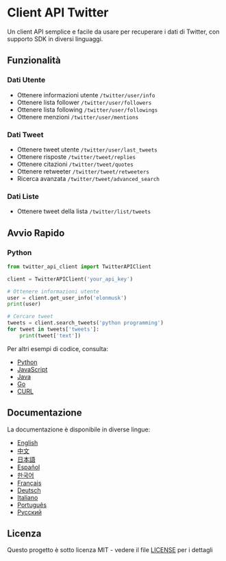 # Client API Twitter

Un client API semplice e facile da usare per recuperare i dati di Twitter, con supporto SDK in diversi linguaggi.

## Funzionalità

### Dati Utente
- Ottenere informazioni utente `/twitter/user/info`
- Ottenere lista follower `/twitter/user/followers`
- Ottenere lista following `/twitter/user/followings`
- Ottenere menzioni `/twitter/user/mentions`

### Dati Tweet
- Ottenere tweet utente `/twitter/user/last_tweets`
- Ottenere risposte `/twitter/tweet/replies`
- Ottenere citazioni `/twitter/tweet/quotes`
- Ottenere retweeter `/twitter/tweet/retweeters`
- Ricerca avanzata `/twitter/tweet/advanced_search`

### Dati Liste
- Ottenere tweet della lista `/twitter/list/tweets`

## Avvio Rapido

### Python
```python
from twitter_api_client import TwitterAPIClient

client = TwitterAPIClient('your_api_key')

# Ottenere informazioni utente
user = client.get_user_info('elonmusk')
print(user)

# Cercare tweet
tweets = client.search_tweets('python programming')
for tweet in tweets['tweets']:
    print(tweet['text'])
```

Per altri esempi di codice, consulta:
- [Python](../../examples/python/)
- [JavaScript](../../examples/javascript/)
- [Java](../../examples/java/)
- [Go](../../examples/go/)
- [CURL](../../examples/curl/)

## Documentazione

La documentazione è disponibile in diverse lingue:
- [English](../en/)
- [中文](../zh/)
- [日本語](../ja/)
- [Español](../es/)
- [한국어](../ko/)
- [Français](../fr/)
- [Deutsch](../de/)
- [Italiano](../it/)
- [Português](../pt/)
- [Русский](../ru/)

## Licenza

Questo progetto è sotto licenza MIT - vedere il file [LICENSE](../../LICENSE) per i dettagli 